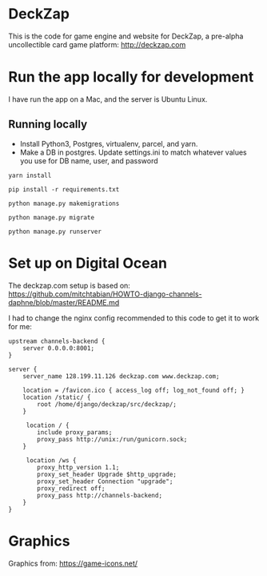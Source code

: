 # DeckZap
This is the code for game engine and website for DeckZap, a pre-alpha uncollectible card game platform: http://deckzap.com

# Run the app locally for development

I have run the app on a Mac, and the server is Ubuntu Linux.

## Running locally

* Install Python3, Postgres, virtualenv, parcel, and yarn.
* Make a DB in postgres. Update settings.ini to match whatever values you use for DB name, user, and password

`yarn install`

`pip install -r requirements.txt`

`python manage.py makemigrations`

`python manage.py migrate`

`python manage.py runserver`

# Set up on Digital Ocean

The deckzap.com setup is based on: https://github.com/mitchtabian/HOWTO-django-channels-daphne/blob/master/README.md

I had to change the nginx config recommended to this code to get it to work for me:

    upstream channels-backend {
        server 0.0.0.0:8001;
    }

    server {
        server_name 128.199.11.126 deckzap.com www.deckzap.com;

        location = /favicon.ico { access_log off; log_not_found off; }
        location /static/ {
            root /home/django/deckzap/src/deckzap/;
        }

         location / {
            include proxy_params;
            proxy_pass http://unix:/run/gunicorn.sock;
        }

         location /ws {
            proxy_http_version 1.1;
            proxy_set_header Upgrade $http_upgrade;
            proxy_set_header Connection "upgrade";
            proxy_redirect off;
            proxy_pass http://channels-backend;
        }
    }

# Graphics

Graphics from: https://game-icons.net/